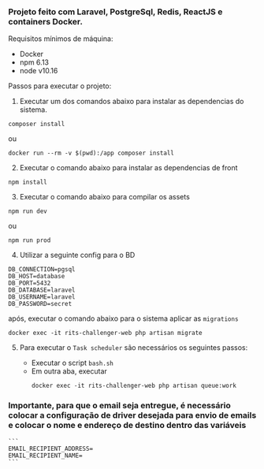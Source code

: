 
### Projeto feito com Laravel, PostgreSql, Redis, ReactJS e containers Docker.


Requisitos mínimos de máquina:
- Docker
- npm 6.13
- node v10.16

Passos para executar o projeto:

1) Executar um dos comandos abaixo para
instalar as dependencias do sistema.

```
composer install
```
ou
```
docker run --rm -v $(pwd):/app composer install
```


2) Executar o comando abaixo para instalar as
dependencias de front

```
npm install
```

3) Executar o comando abaixo para compilar os assets

```
npm run dev
```
ou

```
npm run prod
```

4) Utilizar a seguinte config para o BD

```
DB_CONNECTION=pgsql
DB_HOST=database
DB_PORT=5432
DB_DATABASE=laravel
DB_USERNAME=laravel
DB_PASSWORD=secret
```
após, executar o comando abaixo para o sistema aplicar as `migrations`

```
docker exec -it rits-challenger-web php artisan migrate
```
5) Para executar o `Task scheduler` são necessários os seguintes passos:

    - Executar o script `bash.sh`
    - Em outra aba, executar
        ```
        docker exec -it rits-challenger-web php artisan queue:work
        ```

### Importante, para que o email seja entregue, é necessário colocar a configuração de driver desejada para envio de emails e colocar o nome e endereço de destino dentro das variáveis
    ```
    EMAIL_RECIPIENT_ADDRESS=
    EMAIL_RECIPIENT_NAME=
    ```
